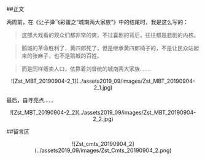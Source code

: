 ##正文

两周前，在《让子弹飞彩蛋之“城南两大家族”》中的结尾时，我是这么写的：

>这部大戏看的观众们都非常的爽，不过喜剧的背后，往往都是悲剧的内核。

>鹅城的革命胜利了，黄四郎死了，但是继承黄四郎椅子的，不是让民众站起来的张麻子，也不是鹅城的百姓。

>而是同样贩卖人口，依靠着刘督统的城南两大家族.......

 <div align="center">![Zst_MBT_20190904-2_1](../assets2019_09/images/Zst_MBT_20190904-2_1.jpg)</div>

最后，自寻亮点......
 
 <div align="center">![Zst_MBT_20190904-2_2](../assets2019_09/images/Zst_MBT_20190904-2_2.jpg)</div>

##留言区
 <div align="center">![Zst_cmts_20190904_2](../assets2019_09/images/Zst_Cmts_20190904_2.png)</div>